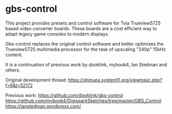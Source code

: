 # gbs-control

This project provides presets and control software for Tvia Trueview5725 based video converter boards.
These boards are a cost efficient way to adapt legacy game consoles to modern displays.

Gbs-control replaces the original control software and better optimizes the Trueview5725 multimedia processor for the task of upscaling "240p" 15kHz content.

It is a continuation of previous work by dooklink, mybook4, Ian Stedman and others.

Original development thread:
https://shmups.system11.org/viewtopic.php?f=6&t=52172

Previous work:
https://github.com/dooklink/gbs-control
https://github.com/mybook4/DigisparkSketches/tree/master/GBS_Control
https://ianstedman.wordpress.com/
